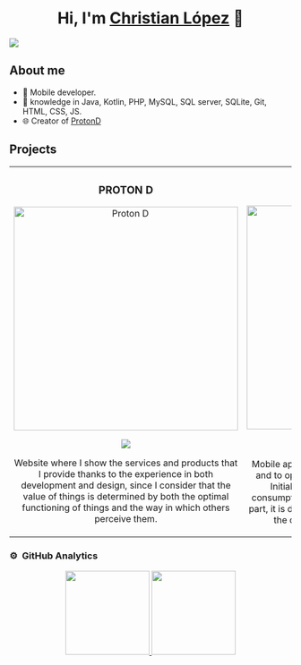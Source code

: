<div align="center">
<h1 align="center">Hi, I'm <a href="https://protond.com.co/desarrollador-movil-web/">Christian López</a> 👋</h1>
</div>
<img src="https://protond.com.co/CV/banner_github.jpg">

## About me

- 📲 Mobile developer.
- 🧠 knowledge in Java, Kotlin, PHP, MySQL, SQL server, SQLite, Git, HTML, CSS, JS.
- 🌐 Creator of [ProtonD](https://protond.com.co)

## Projects
<table>
<tr>
<td width="50%">
<h3 align="center">PROTON D</h3>
<div align="center">
<a href="https://protond.com.co" target="_blank"><img src="https://protond.com.co/wp-content/uploads/2022/07/protond_logo_fondo_reducido.png" width="400" height="400" alt="Proton D"></a>
<p>
<a href="https://protond.com.co" target="_blank">
<img src="https://img.shields.io/badge/WebSite-3472A6?style=for-the-badge">
</a>
</p>
<p>Website where I show the services and products that I provide thanks to the experience in both development and design, since I consider that the value of things is determined by both the optimal functioning of things and the way in which others perceive them.</p>
</div>
                                                                                      
</td>
<td width="50%">
<h3 align="center">SIMAGIN</h3>
<div align="center">                                       
<a href="https://simagin.protond.com.co/" target="_blank"><img src="https://protond.com.co/wp-content/uploads/2022/07/principal-1.png" width="400" height="400" alt="SIMAGIN"></a>
<br>
<p>
<a href="https://simagin.protond.com.co/" target="_blank">
<img src="https://img.shields.io/badge/CODE-FFD100?style=for-the-badge&logo=github&logoColor=black">
</a>
<a href="https://simagin.protond.com.co/" target="_blank">
<img src="https://img.shields.io/badge/WEBSITE-FFD100?style=for-the-badge">
</a>
</p>
</p>Mobile app developed to systematize maintenance and to optimally manage companies' inventories. Initially developed in Java, using XML, API consumption through volley. As for the webservice part, it is developed in PHP. I'm working on updating the code to kotlin with jetpack compose.
</p>
</div>                                                             
</table>                                                                                 
</div>

### ⚙️ &nbsp;GitHub Analytics

<p align="center">
<a href="https://github.com/chlopezf">
  <img height="150em" src="https://github-readme-stats-eight-theta.vercel.app/api?username=chlopezf&show_icons=true&theme=algolia&include_all_commits=true&count_private=true"/>
  <img height="150em" src="https://github-readme-stats-eight-theta.vercel.app/api/top-langs/?username=chlopezf&layout=compact&langs_count=8&theme=algolia"/>
</a>
</p>

